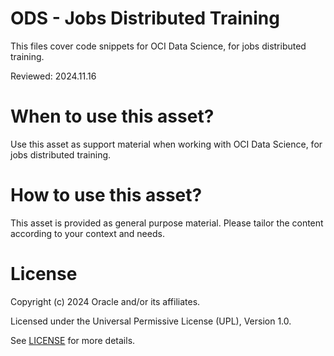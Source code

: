 # ODS - Jobs Distributed Training
 
This files cover code snippets for OCI Data Science, for jobs distributed training.

Reviewed: 2024.11.16
 

# When to use this asset?

Use this asset as support material when working with OCI Data Science, for jobs distributed training.


# How to use this asset?

This asset is provided as general purpose material. Please tailor the content according to your context and needs.


# License
 
Copyright (c) 2024 Oracle and/or its affiliates.
 
Licensed under the Universal Permissive License (UPL), Version 1.0.
 
See [LICENSE](https://github.com/oracle-devrel/technology-engineering/blob/main/LICENSE) for more details.
